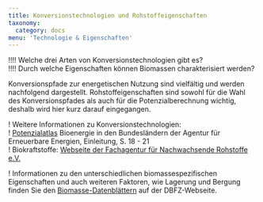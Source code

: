 ```yaml
---
title: Konversionstechnologien und Rohstoffeigenschaften
taxonomy:
  category: docs
menu: 'Technologie & Eigenschaften'
---
```


!!!! Welche drei Arten von Konversionstechnologien gibt es? <br>
!!!! Durch welche Eigenschaften können Biomassen charakterisiert werden?

Konversionspfade zur energetischen Nutzung sind vielfältig und werden nachfolgend dargestellt. Rohstoffeigenschaften sind sowohl für die Wahl des Konversionspfades als auch für die Potenzialberechnung wichtig, deshalb wird hier kurz darauf eingegangen.

! Weitere Informationen zu Konversionstechnologien: <br>
! [Potenzialatlas](https://www.unendlich-viel-energie.de/mediathek/broschueren/potenzialatlas-bioenergie-in-den-bundeslaendern) Bioenergie in den Bundesländern der Agentur für Erneuerbare Energien, Einleitung, S. 18 - 21<br>
! Biokraftstoffe: [Webseite der Fachagentur für Nachwachsende Rohstoffe e.V.](https://biokraftstoffe.fnr.de/)

! Informationen zu den unterschiedlichen biomassespezifischen Eigenschaften und auch weiteren Faktoren, wie Lagerung und Bergung finden Sie den [Biomasse-Datenblättern](https://www.dbfz.de/index.php?id=989&L=0) auf der DBFZ-Webseite.
